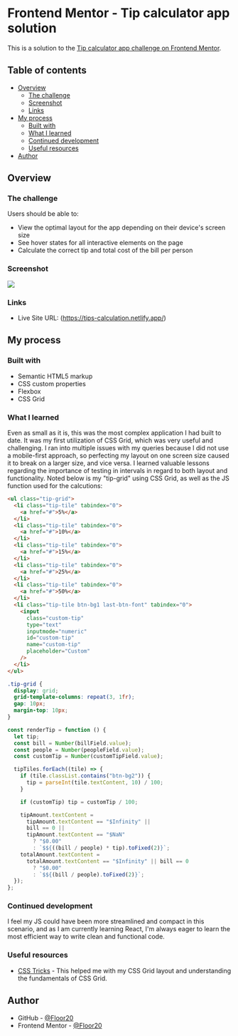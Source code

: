 # Frontend Mentor - Tip calculator app solution

This is a solution to the [Tip calculator app challenge on Frontend Mentor](https://www.frontendmentor.io/challenges/tip-calculator-app-ugJNGbJUX).

## Table of contents

- [Overview](#overview)
  - [The challenge](#the-challenge)
  - [Screenshot](#screenshot)
  - [Links](#links)
- [My process](#my-process)
  - [Built with](#built-with)
  - [What I learned](#what-i-learned)
  - [Continued development](#continued-development)
  - [Useful resources](#useful-resources)
- [Author](#author)

## Overview

### The challenge

Users should be able to:

- View the optimal layout for the app depending on their device's screen size
- See hover states for all interactive elements on the page
- Calculate the correct tip and total cost of the bill per person

### Screenshot

![](https://github.com/Floor20/tip-calculator/assets/28377567/bf8cf38d-0695-4a4e-9f40-b79a4c0f81f4)

### Links

- Live Site URL: (https://tips-calculation.netlify.app/)

## My process

### Built with

- Semantic HTML5 markup
- CSS custom properties
- Flexbox
- CSS Grid

### What I learned

Even as small as it is, this was the most complex application I had built to date. It was my first utilization of CSS Grid, which was very useful and challenging. I ran into multiple issues with my queries because I did not use a mobile-first approach, so perfecting my layout on one screen size caused it to break on a larger size, and vice versa. I learned valuable lessons regarding the importance of testing in intervals in regard to both layout and functionality. Noted below is my "tip-grid" using CSS Grid, as well as the JS function used for the calcutions:

```html
<ul class="tip-grid">
  <li class="tip-tile" tabindex="0">
    <a href="#">5%</a>
  </li>
  <li class="tip-tile" tabindex="0">
    <a href="#">10%</a>
  </li>
  <li class="tip-tile" tabindex="0">
    <a href="#">15%</a>
  </li>
  <li class="tip-tile" tabindex="0">
    <a href="#">25%</a>
  </li>
  <li class="tip-tile" tabindex="0">
    <a href="#">50%</a>
  </li>
  <li class="tip-tile btn-bg1 last-btn-font" tabindex="0">
    <input
      class="custom-tip"
      type="text"
      inputmode="numeric"
      id="custom-tip"
      name="custom-tip"
      placeholder="Custom"
    />
  </li>
</ul>
```

```css
.tip-grid {
  display: grid;
  grid-template-columns: repeat(3, 1fr);
  gap: 10px;
  margin-top: 10px;
}
```

```js
const renderTip = function () {
  let tip;
  const bill = Number(billField.value);
  const people = Number(peopleField.value);
  const customTip = Number(customTipField.value);

  tipTiles.forEach((tile) => {
    if (tile.classList.contains("btn-bg2")) {
      tip = parseInt(tile.textContent, 10) / 100;
    }

    if (customTip) tip = customTip / 100;

    tipAmount.textContent =
      tipAmount.textContent == "$Infinity" ||
      bill == 0 ||
      tipAmount.textContent == "$NaN"
        ? "$0.00"
        : `$${((bill / people) * tip).toFixed(2)}`;
    totalAmount.textContent =
      totalAmount.textContent == "$Infinity" || bill == 0
        ? "$0.00"
        : `$${(bill / people).toFixed(2)}`;
  });
};
```

### Continued development

I feel my JS could have been more streamlined and compact in this scenario, and as I am currently learning React, I'm always eager to learn the most efficient way to write clean and functional code.

### Useful resources

- [CSS Tricks](https://css-tricks.com/snippets/css/complete-guide-grid/) - This helped me with my CSS Grid layout and understanding the fundamentals of CSS Grid.

## Author

- GitHub - [@Floor20](https://github.com/Floor20)
- Frontend Mentor - [@Floor20](https://www.frontendmentor.io/profile/Floor20)
